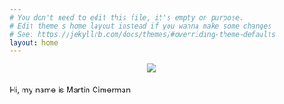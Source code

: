 ```yaml
---
# You don't need to edit this file, it's empty on purpose.
# Edit theme's home layout instead if you wanna make some changes
# See: https://jekyllrb.com/docs/themes/#overriding-theme-defaults
layout: home
---
```


<div id="firsthomesection">
  <p align="center">
    <img src="https://dl.dropboxuserdata.com/s/puhox7ewsxjzz1r/thissupposedtobeme.jpg">
  </p>
</div>

<div id="secondhomesection">
  <h3><full stack dev ></h3>
</div>

<div id="thirdhomesection">
  <p>Hi, my name is Martin Cimerman</p>
</div>
